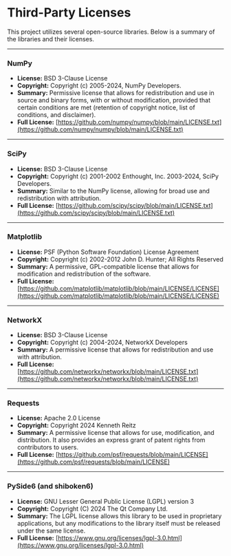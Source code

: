 # Third-Party Licenses

This project utilizes several open-source libraries. Below is a summary of the libraries and their licenses.

---

### NumPy

- **License:** BSD 3-Clause License
- **Copyright:** Copyright (c) 2005-2024, NumPy Developers.
- **Summary:** Permissive license that allows for redistribution and use in source and binary forms, with or without modification, provided that certain conditions are met (retention of copyright notice, list of conditions, and disclaimer).
- **Full License:** [https://github.com/numpy/numpy/blob/main/LICENSE.txt](https://github.com/numpy/numpy/blob/main/LICENSE.txt)

---

### SciPy

- **License:** BSD 3-Clause License
- **Copyright:** Copyright (c) 2001-2002 Enthought, Inc. 2003-2024, SciPy Developers.
- **Summary:** Similar to the NumPy license, allowing for broad use and redistribution with attribution.
- **Full License:** [https://github.com/scipy/scipy/blob/main/LICENSE.txt](https://github.com/scipy/scipy/blob/main/LICENSE.txt)

---

### Matplotlib

- **License:** PSF (Python Software Foundation) License Agreement
- **Copyright:** Copyright (c) 2002-2012 John D. Hunter; All Rights Reserved
- **Summary:** A permissive, GPL-compatible license that allows for modification and redistribution of the software.
- **Full License:** [https://github.com/matplotlib/matplotlib/blob/main/LICENSE/LICENSE](https://github.com/matplotlib/matplotlib/blob/main/LICENSE/LICENSE)

---

### NetworkX

- **License:** BSD 3-Clause License
- **Copyright:** Copyright (c) 2004-2024, NetworkX Developers
- **Summary:** A permissive license that allows for redistribution and use with attribution.
- **Full License:** [https://github.com/networkx/networkx/blob/main/LICENSE.txt](https://github.com/networkx/networkx/blob/main/LICENSE.txt)

---

### Requests

- **License:** Apache 2.0 License
- **Copyright:** Copyright 2024 Kenneth Reitz
- **Summary:** A permissive license that allows for use, modification, and distribution. It also provides an express grant of patent rights from contributors to users.
- **Full License:** [https://github.com/psf/requests/blob/main/LICENSE](https://github.com/psf/requests/blob/main/LICENSE)

---

### PySide6 (and shiboken6)

- **License:** GNU Lesser General Public License (LGPL) version 3
- **Copyright:** Copyright (C) 2024 The Qt Company Ltd.
- **Summary:** The LGPL license allows this library to be used in proprietary applications, but any modifications to the library itself must be released under the same license.
- **Full License:** [https://www.gnu.org/licenses/lgpl-3.0.html](https://www.gnu.org/licenses/lgpl-3.0.html)
